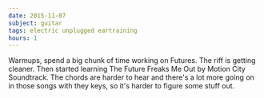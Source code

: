 ```yaml
---
date: 2015-11-07
subject: guitar
tags: electric unplugged eartraining
hours: 1
---
```


Warmups, spend a big chunk of time working on Futures. The riff is getting cleaner. Then started learning The Future Freaks Me Out by Motion City Soundtrack. The chords are harder to hear and there's a lot more going on in those songs with they keys, so it's harder to figure some stuff out.